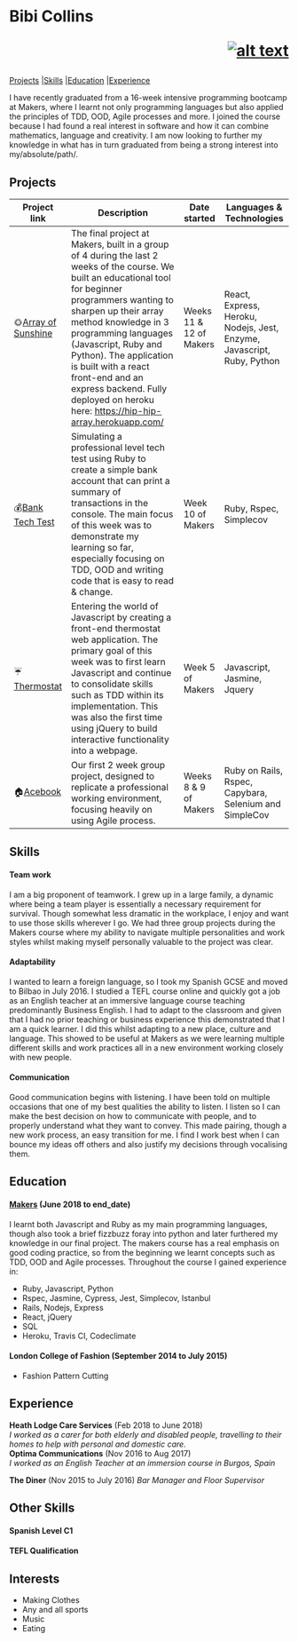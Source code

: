 # Bibi Collins  <p align="right">[![alt text][1.1]][1]</p>
 [Projects](#projects) |[Skills](#skills) |[Education](#education) |[Experience](#experience)


[1.1]: https://imgur.com/CIIhdq0.png

[1]: https://www.linkedin.com/in/bibi-collins-a51b48136/

I have recently graduated from a 16-week intensive programming bootcamp at Makers, where I learnt not only programming languages but also applied the principles of TDD, OOD, Agile processes and more. I joined the course because I had found a real interest in software and how it can combine mathematics, language and creativity. I am now looking to further my knowledge in what has in turn graduated from being a strong interest into my/absolute/path/.


## Projects
| Project link | Description | Date started | Languages & Technologies | 
|--------------|-------------|--------------|--------------------------|
| :sun_with_face:[Array of Sunshine](https://github.com/bibicollins/array_of_sunshine) | The final project at Makers, built in a group of 4 during the last 2 weeks of the course. We built an educational tool for beginner programmers wanting to sharpen up their array method knowledge in 3 programming languages (Javascript, Ruby and Python). The application is built with a react front-end and an express backend. Fully deployed on heroku here: https://hip-hip-array.herokuapp.com/ | Weeks 11 & 12 of Makers | React, Express, Heroku, Nodejs, Jest, Enzyme, Javascript, Ruby, Python | 
| :moneybag:[Bank Tech Test](https://github.com/bibicollins/Bank_tech_test) | Simulating a professional level tech test using Ruby to create a simple bank account that can print a summary of transactions in the console. The main focus of this week was to demonstrate my learning so far, especially focusing on TDD, OOD and writing code that is easy to read & change.  | Week 10 of Makers | Ruby, Rspec, Simplecov | 
| :umbrella:[Thermostat](https://github.com/bibicollins/thermostat) |  Entering the world of Javascript by creating a front-end thermostat web application. The primary goal of this week was to first learn Javascript and continue to consolidate skills such as TDD within its implementation. This was also the first time using jQuery to build interactive functionality into a webpage.  | Week 5 of Makers | Javascript, Jasmine, Jquery | 
| :house:[Acebook](https://github.com/bibicollins/acebook-ruff-criminals) | Our first 2 week group project, designed to replicate a professional working environment, focusing heavily on using Agile process. | Weeks 8 & 9 of Makers | Ruby on Rails, Rspec, Capybara, Selenium and SimpleCov |


## Skills
  
#### Team work
I am a big proponent of teamwork. I grew up in a large family, a dynamic where being a team player is essentially a necessary requirement for survival. Though somewhat less dramatic in the workplace, I enjoy and want to use those skills wherever I go. We had three group projects during the Makers course where my ability to navigate multiple personalities and work styles whilst making myself personally valuable to the project was clear.

#### Adaptability
I wanted to learn a foreign language, so I took my Spanish GCSE and moved to Bilbao in July 2016. I studied a TEFL course online and quickly got a job as an English teacher at an immersive language course teaching predominantly Business English. I had to adapt to the classroom and given that I had no prior teaching or business experience this demonstrated that I am a quick learner. I did this whilst adapting to a new place, culture and language. This showed to be useful at Makers as we were learning multiple different skills and work practices all in a new environment working closely with new people. 

#### Communication
Good communication begins with listening. I have been told on multiple occasions that one of my best qualities the ability to listen. I listen so I can make the best decision on how to communicate with people, and to properly understand what they want to convey. This made pairing, though a new work process, an easy transition for me. I find I work best when I can bounce my ideas off others and also justify my decisions through vocalising them. 


## Education

#### [Makers](https://makers.tech/) (June 2018 to end_date)
I learnt both Javascript and Ruby as my main programming languages, though also took a brief fizzbuzz foray into python and later furthered my knowledge in our final project. 
The makers course has a real emphasis on good coding practice, so from the beginning we learnt concepts such as TDD, OOD and Agile processes. 
Throughout the course I gained experience in: 
- Ruby, Javascript, Python
- Rspec, Jasmine, Cypress, Jest, Simplecov, Istanbul
- Rails, Nodejs, Express
- React, jQuery 
- SQL
- Heroku, Travis CI, Codeclimate 

#### London College of Fashion (September 2014 to July 2015)
- Fashion Pattern Cutting 


## Experience

**Heath Lodge Care Services** (Feb 2018 to June 2018)    
*I worked as a carer for both elderly and disabled people, travelling to their homes to help with personal and domestic care.*  
**Optima Communications** (Nov 2016 to Aug 2017)   
*I worked as an English Teacher at an immersion course  in Burgos, Spain*  

**The Diner** (Nov 2015 to July 2016)
*Bar Manager and Floor Supervisor*

## Other Skills

#### Spanish Level C1 
#### TEFL Qualification

## Interests
- Making Clothes 
- Any and all sports
- Music 
- Eating

